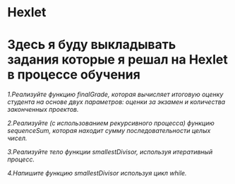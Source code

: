 # Hexlet
# Здесь я буду выкладывать задания которые я решал на Hexlet  в процессе обучения

*1.Реализуйте функцию finalGrade, которая вычисляет итоговую оценку студента на основе двух параметров: оценки за экзамен и количества законченных проектов.*

*2.Реализуйте (с использованием рекурсивного процесса) функцию sequenceSum, 
которая находит сумму последовательности целых чисел.*

*3.Реализуйте тело функции smallestDivisor, используя итеративный процесс.* 

*4.Напишите функцию smallestDivisor используя цикл while.*

